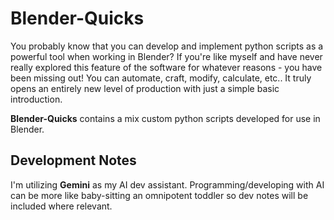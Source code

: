 # Blender-Quicks

You probably know that you can develop and implement python scripts as a powerful tool when working in Blender?
If you're like myself and have never really explored this feature of the software for whatever reasons - you have been missing out!
You can automate, craft, modify, calculate, etc.. It truly opens an entirely new level of production with just a simple basic introduction. 

**Blender-Quicks** contains a mix custom python scripts developed for use in Blender. 

## Development Notes

I'm utilizing **Gemini** as my AI dev assistant.
Programming/developing with AI can be more like baby-sitting an omnipotent toddler so dev notes will be included where relevant.
